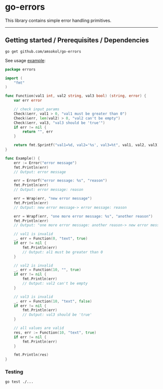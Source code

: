 # go-errors

This library contains simple error handling primitives.

---------------------------------

## Getting started / Prerequisites / Dependencies

```shell
go get github.com/amsokol/go-errors
```

See usage [example](https://github.com/amsokol/go-errors/blob/master/example_test.go):

```go
package errors

import (
    "fmt"
)

func Function(val1 int, val2 string, val3 bool) (string, error) {
    var err error

    // check input params
    Check(&err, val1 > 0, "val1 must be greater than 0")
    Check(&err, len(val2) > 0, "val2 can't be empty")
    Check(&err, val3, "val3 should be 'true'")
    if err != nil {
        return "", err
    }

    return fmt.Sprintf("val1=%d, val2='%s', val3=%t", val1, val2, val3), nil
}

func Example() {
    err := Error("error message")
    fmt.Println(err)
    // Output: error message

    err = Errorf("error message: %s", "reason")
    fmt.Println(err)
    // Output: error message: reason

    err = Wrap(err, "new error message")
    fmt.Println(err)
    // Output: new error message-> error message: reason

    err = Wrapf(err, "one more error message: %s", "another reason")
    fmt.Println(err)
    // Output: "one more error message: another reason-> new error message-> error message: reason

    // val1 is invalid
    _, err = Function(0, "text", true)
    if err != nil {
        fmt.Println(err)
        // Output: al1 must be greater than 0
    }

    // val2 is invalid
    _, err = Function(10, "", true)
    if err != nil {
        fmt.Println(err)
        // Output: val2 can't be empty
    }

    // val3 is invalid
    _, err = Function(10, "text", false)
    if err != nil {
        fmt.Println(err)
        // Output: val3 should be 'true'
    }

    // all values are valid
    res, err := Function(10, "text", true)
    if err != nil {
        fmt.Println(err)
    }

    fmt.Println(res)
}
```

### Testing

```shell
go test ./...
```
